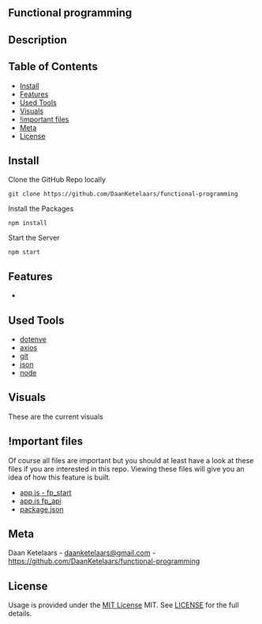 ## Functional programming

## Description

## Table of Contents

- [Install](#install)
- [Features](#features)
- [Used Tools](#used-tools)
- [Visuals](#visuals)
- [!important files](#mportant-files)
- [Meta](#meta)
- [License](#license)

## Install

Clone the GitHub Repo locally

```
git clone https://github.com/DaanKetelaars/functional-programming
```

Install the Packages

```
npm install
```

Start the Server

```
npm start
```

## Features

- 

## Used Tools

- [dotenve](https://www.npmjs.com/package/dotenv)
- [axios](https://www.npmjs.com/package/axios)
- [git](https://git-scm.com/)
- [json](https://www.json.org/json-en.html)
- [node](https://nodejs.org/en/)


## Visuals

These are the current visuals

## !mportant files

Of course all files are important but you should at least have a look at these files if you are interested in this repo.
Viewing these files will give you an idea of how this feature is built.

- [app.js - fp_start](https://github.com/DaanKetelaars/functional-programming/blob/master/fp_start/app.js) 
- [app.js fp_api](https://github.com/DaanKetelaars/functional-programming/blob/master/fp_api/app.js) 
- [package.json](https://github.com/DaanKetelaars/functional-programming/blob/master/fp_api/package.json) 

## Meta

Daan Ketelaars - daanketelaars@gmail.com - https://github.com/DaanKetelaars/functional-programming

## License

Usage is provided under the [MIT License](https://github.com/git/git-scm.com/blob/master/MIT-LICENSE.txt) MIT. See [LICENSE](https://github.com/DaanKetelaars/functional-programming/blob/master/LICENSE) for the full details.
